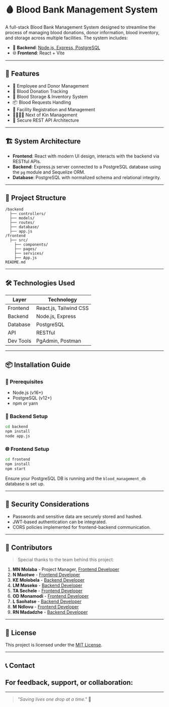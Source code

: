
# 🩸 Blood Bank Management System

A full-stack Blood Bank Management System designed to streamline the process of managing blood donations, donor information, blood inventory, and storage across multiple facilities. The system includes:

- 🔧 **Backend**: [Node.js, Express, PostgreSQL](https://github.com/Lu-TheCoder/cmpg-311)
- 🌐 **Frontend**: React + Vite

---

## 🚀 Features

- 🧑 Employee and Donor Management
- 🧬 Blood Donation Tracking
- 🧊 Blood Storage & Inventory System
- 📦 Blood Requests Handling
- 🏥 Facility Registration and Management
- 👨‍👩‍👧‍👦 Next of Kin Management
- 🔐 Secure REST API Architecture

---

## 🏗️ System Architecture

- **Frontend**: React with modern UI design, interacts with the backend via RESTful APIs.
- **Backend**: Express.js server connected to a PostgreSQL database using the `pg` module and Sequelize ORM.
- **Database**: PostgreSQL with normalized schema and relational integrity.

---

## 📁 Project Structure

```
/backend
  ├── controllers/
  ├── models/
  ├── routes/
  ├── database/
  ├── app.js
/frontend
  ├── src/
    ├── components/
    ├── pages/
    ├── services/
    ├── App.js
README.md
```

---

## 🛠️ Technologies Used

| Layer        | Technology         |
| ------------ | ------------------ |
| Frontend     | React.js, Tailwind CSS |
| Backend      | Node.js, Express   |
| Database     | PostgreSQL         |
| API          | RESTful            |
| Dev Tools    | PgAdmin, Postman   |

---

## 📦 Installation Guide

### 📍 Prerequisites

- Node.js (v16+)
- PostgreSQL (v12+)
- npm or yarn

### 🔧 Backend Setup

```bash
cd backend
npm install
node app.js
```

### 🌐 Frontend Setup

```bash
cd frontend
npm install
npm start
```

Ensure your PostgreSQL DB is running and the `blood_management_db` database is set up.

---

## 🔐 Security Considerations

- Passwords and sensitive data are securely stored and hashed.
- JWT-based authentication can be integrated.
- CORS policies implemented for frontend-backend communication.

---
## 👥 Contributors

> Special thanks to the team behind this project:

1. **MN Molaba** - Project Manager, [Frontend Developer](https://github.com/rongwes/Blood-Management-System)
2. **N Maotwe** - [Frontend Developer](https://github.com/rongwes/Blood-Management-System)
3. **KE Molobela** - [Backend Developer](https://github.com/Lu-TheCoder/cmpg-311)
4. **LM Maseko** - [Backend Developer](https://github.com/Lu-TheCoder/cmpg-311)
5. **TA Sechele** - [Frontend Developer](https://github.com/rongwes/Blood-Management-System)
6. **OD Monamodi** - [Frontend Developer](https://github.com/rongwes/Blood-Management-System)
7. **L Saohatse** - [Backend Developer](https://github.com/Lu-TheCoder/cmpg-311)
8. **M Ndlovu** - [Frontend Developer](https://github.com/rongwes/Blood-Management-System)
9. **RN Madadzhe** - [Backend Developer](https://github.com/Lu-TheCoder/cmpg-311)

---

## 📄 License

This project is licensed under the [MIT License](LICENSE).

---

## 📞 Contact

For feedback, support, or collaboration:  
---

---

> _"Saving lives one drop at a time."_ 💉
